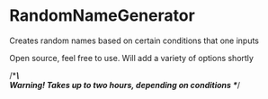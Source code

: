 # RandomNameGenerator
Creates random names based on certain conditions that one inputs

Open source, feel free to use. Will add a variety of options shortly


/******************************************************************************************************************************\        
                                                          Warning!
                                        Takes up to two hours, depending on conditions
\******************************************************************************************************************************/                      
